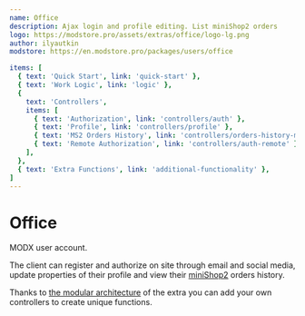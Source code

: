 ```yaml
---
name: Office
description: Ajax login and profile editing. List miniShop2 orders
logo: https://modstore.pro/assets/extras/office/logo-lg.png
author: ilyautkin
modstore: https://en.modstore.pro/packages/users/office

items: [
  { text: 'Quick Start', link: 'quick-start' },
  { text: 'Work Logic', link: 'logic' },
  {
    text: 'Controllers',
    items: [
      { text: 'Authorization', link: 'controllers/auth' },
      { text: 'Profile', link: 'controllers/profile' },
      { text: 'MS2 Orders History', link: 'controllers/orders-history-minishop2' },
      { text: 'Remote Authorization', link: 'controllers/auth-remote' },
    ],
  },
  { text: 'Extra Functions', link: 'additional-functionality' },
]
---
```

# Office

MODX user account.

The client can register and authorize on site through email and social media, update properties of their profile and view their [miniShop2][1] orders history.

Thanks to [the modular architecture][2] of the extra you can add your own controllers to create unique functions.

[1]: /en/components/minishop2
[2]: /en/components/office/logic
